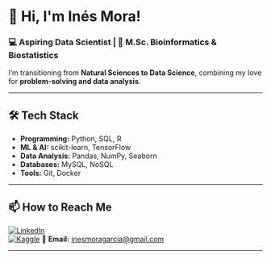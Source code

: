 # 👋 Hi, I'm Inés Mora!  
### 💻 Aspiring Data Scientist | 🔬 M.Sc. Bioinformatics & Biostatistics

I’m transitioning from **Natural Sciences to Data Science**, combining my love for **problem-solving and data analysis**.  

---

## 🛠 **Tech Stack**
- **Programming:** Python, SQL, R  
- **ML & AI:** scikit-learn, TensorFlow
- **Data Analysis:** Pandas, NumPy, Seaborn  
- **Databases:** MySQL, NoSQL 
- **Tools:** Git, Docker

---

## 📫 **How to Reach Me**
[![LinkedIn](https://img.shields.io/badge/LinkedIn-blue?style=flat&logo=linkedin)](https://www.linkedin.com/in/ines-mora)  
[![Kaggle](https://img.shields.io/badge/Kaggle-blue?style=flat&logo=kaggle)](https://www.kaggle.com/insmora)
📧 **Email:** inesmoragarcia@gmail.com  


---




